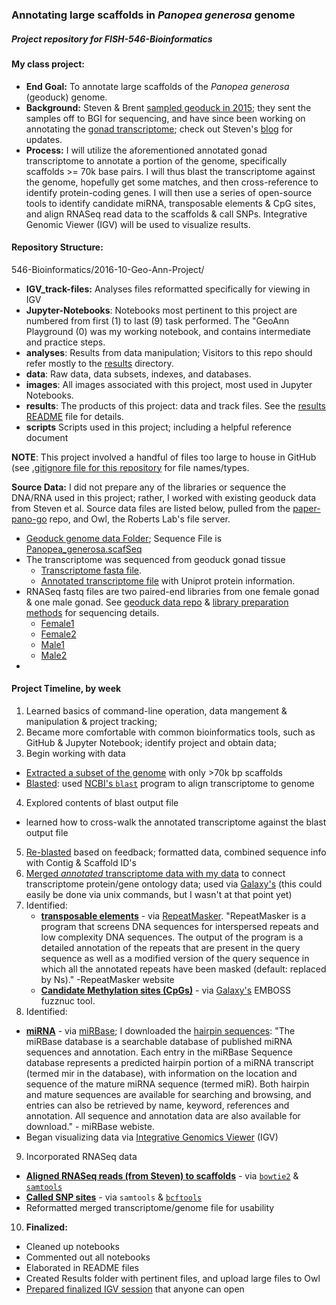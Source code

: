 ### Annotating large scaffolds in _Panopea generosa_ genome
##### Project repository for FISH-546-Bioinformatics

#### My class project:
* **End Goal:** To annotate large scaffolds of the _Panopea generosa_ (geoduck) genome.  
* **Background:** Steven & Brent [sampled geoduck in 2015](http://onsnetwork.org/halfshell/2015/08/11/big-day-big-clam/); they sent the samples off to BGI for sequencing, and have since been working on annotating the [gonad transcriptome](http://onsnetwork.org/halfshell/2015/07/09/first-look-at-geoduck-transcriptome/); check out Steven's [blog](http://onsnetwork.org/halfshell/category/panopea-generosa/) for updates.  
* **Process:** I will utilize the aforementioned annotated gonad transcriptome to annotate a portion of the genome, specifically scaffolds >= 70k base pairs. I will thus blast the transcriptome against the genome, hopefully get some matches, and then cross-reference to identify protein-coding genes. I will then use a series of open-source tools to identify candidate miRNA, transposable elements & CpG sites, and align RNASeq read data to the scaffolds & call SNPs. Integrative Genomic Viewer (IGV) will be used to visualize results.

#### Repository Structure:
546-Bioinformatics/2016-10-Geo-Ann-Project/  
  * **IGV_track-files:** Analyses files reformatted specifically for viewing in IGV  
  * **Jupyter-Notebooks**: Notebooks most pertinent to this project are numbered from first (1) to last (9) task performed. The "GeoAnn Playground (0) was my working notebook, and contains intermediate and practice steps.  
  * **analyses**: Results from data manipulation; Visitors to this repo should refer mostly to the [results](x) directory.  
  * **data**: Raw data, data subsets, indexes, and databases.  
  * **images**: All images associated with this project, most used in Jupyter Notebooks.   
  * **results**: The products of this project: data and track files. See the [results README]() file for details.  
  * **scripts** Scripts used in this project; including a helpful reference document  
  
**NOTE**: This project involved a handful of files too large to house in GitHub (see [.gitignore file for this repository](x) for file names/types. 

**Source Data:** I did not prepare any of the libraries or sequence the DNA/RNA used in this project; rather, I worked with existing geoduck data from Steven et al. Source data files are listed below, pulled from the [paper-pano-go](https://github.com/sr320/paper-pano-go) repo, and Owl, the Roberts Lab's file server. 
  * [Geoduck genome data Folder](http://owl.fish.washington.edu/P_generosa_genome_assemblies_BGI/20160512/); Sequence File is [Panopea_generosa.scafSeq](http://owl.fish.washington.edu/P_generosa_genome_assemblies_BGI/20160512/Panopea_generosa.scafSeq)
  * The transcriptome was sequenced from geoduck gonad tissue
    - [Transcriptome fasta file](https://github.com/sr320/paper-pano-go/raw/master/data-results/Geoduck-transcriptome-v3.fa.zip).
    - [Annotated transcriptome file](https://github.com/sr320/paper-pano-go/blob/master/data-results/Geoduck-transcriptome-v3.fa.zip) with Uniprot protein information. 
  * RNASeq fastq files are two paired-end libraries from one female gonad & one male gonad. See [geoduck data repo](https://github.com/sr320/paper-pano-go/wiki/Quality-trim-output#female) & [library preparation methods](https://github.com/sr320/paper-pano-go/blob/master/manuscript/methods/00-rna-seq-libraries.md) for sequencing details. 
    - [Female1](http://owl.fish.washington.edu/halfshell/bu-data-genomic/tentacle/Geoduck_v3/Geo_Pool_F_GGCTAC_L006_R2_001_val_1.fq)
    - [Female2](http://owl.fish.washington.edu/halfshell/bu-data-genomic/tentacle/Geoduck_v3/Geo_Pool_F_GGCTAC_L006_R1_001_val_2.fq)
    - [Male1](http://owl.fish.washington.edu/halfshell/bu-data-genomic/tentacle/Geoduck_v3/Geo_Pool_M_CTTGTA_L006_R2_001_val_1.fq)
    - [Male2](http://owl.fish.washington.edu/halfshell/bu-data-genomic/tentacle/Geoduck_v3/Geo_Pool_M_CTTGTA_L006_R1_001_val_2.fq)
  * 
   
#### Project Timeline, by week #  

1. Learned basics of command-line operation, data mangement & manipulation & project tracking;  
2. Became more comfortable with common bioinformatics tools, such as GitHub & Jupyter Notebook; identify project and obtain data;
3. Begin working with data
  * [Extracted a subset of the genome](https://github.com/laurahspencer/546-Bioinformatics/blob/master/2016-10_Geo-Ann-Project/Jupyter-Notebooks/01%20Extracting%20%3E70k%20Scaffolds.ipynb) with only >70k bp scaffolds 
  * [Blasted](https://github.com/laurahspencer/546-Bioinformatics/blob/master/2016-10_Geo-Ann-Project/Jupyter-Notebooks/02%20Blasting%20Transcriptome%20vs.%20Scaffolds.ipynb): used [NCBI's `blast`](https://blast.ncbi.nlm.nih.gov/Blast.cgi) program to align transcriptome to genome
4. Explored contents of blast output file
  * learned how to cross-walk the annotated transcriptome against the blast output file
5. [Re-blasted](https://github.com/laurahspencer/546-Bioinformatics/blob/master/2016-10_Geo-Ann-Project/Jupyter-Notebooks/02%20Blasting%20Transcriptome%20vs.%20Scaffolds.ipynb) based on feedback; formatted data, combined sequence info with Contig & Scaffold ID's
6. [Merged _annotated_ transcriptome data with my data](https://github.com/laurahspencer/546-Bioinformatics/blob/master/2016-10_Geo-Ann-Project/Jupyter-Notebooks/03%20Merging%20blast%20results%20with%20transcriptome%20GO%20details.ipynb) to connect transcriptome protein/gene ontology data; used via [Galaxy's](https://usegalaxy.org/) (this could easily be done via unix commands, but I wasn't at that point yet)
7. Identified:  
   * [**transposable elements**](https://github.com/laurahspencer/546-Bioinformatics/blob/master/2016-10_Geo-Ann-Project/Jupyter-Notebooks/04%20Finding%20Transposable%20Elements.ipynb) - via [RepeatMasker](https://seanb80.github.io/blog/2016/11/04/Installing-RepeatMasker). "RepeatMasker is a program that screens DNA sequences for interspersed repeats and low complexity DNA sequences. The output of the program is a detailed annotation of the repeats that are present in the query sequence as well as a modified version of the query sequence in which all the annotated repeats have been masked (default: replaced by Ns)." -RepeatMasker website
    * [**Candidate Methylation sites (CpGs)**](https://github.com/laurahspencer/546-Bioinformatics/blob/master/2016-10_Geo-Ann-Project/Jupyter-Notebooks/05%20Finding%20candidate%20methylation%20sites.ipynb) - via [Galaxy's](https://usegalaxy.org/) EMBOSS fuzznuc tool.
8. Identified: 
  * [**miRNA**](https://github.com/laurahspencer/546-Bioinformatics/blob/master/2016-10_Geo-Ann-Project/Jupyter-Notebooks/06%20Finding%20candidate%20miRNA.ipynb) - via [miRBase](http://www.mirbase.org/); I downloaded the [hairpin sequences](http://www.mirbase.org/ftp.shtml): "The miRBase database is a searchable database of published miRNA sequences and annotation. Each entry in the miRBase Sequence database represents a predicted hairpin portion of a miRNA transcript (termed mir in the database), with information on the location and sequence of the mature miRNA sequence (termed miR). Both hairpin and mature sequences are available for searching and browsing, and entries can also be retrieved by name, keyword, references and annotation. All sequence and annotation data are also available for download." - miRBase webiste.
  * Began visualizing data via [Integrative Genomics Viewer](https://software.broadinstitute.org/software/igv/home) (IGV)
9. Incorporated RNASeq data 
  * [**Aligned RNASeq reads (from Steven) to scaffolds**](https://github.com/laurahspencer/546-Bioinformatics/blob/master/2016-10_Geo-Ann-Project/Jupyter-Notebooks/07%20Bowtie2_map_reads.ipynb) - via [`bowtie2`](https://sourceforge.net/projects/bowtie-bio/files/bowtie2/2.2.9/) & [`samtools`](https://sourceforge.net/projects/samtools/files/samtools/1.3.1/)
  * [**Called SNP sites**](https://github.com/laurahspencer/546-Bioinformatics/blob/master/2016-10_Geo-Ann-Project/Jupyter-Notebooks/08%20Calling_SNPS_mpileup.ipynb) - via `samtools` & [`bcftools`](https://samtools.github.io/bcftools/bcftools.html) 
  * Reformatted merged transcriptome/genome file for usability
10. **Finalized:**
  * Cleaned up notebooks
  * Commented out all notebooks 
  * Elaborated in README files
  * Created Results folder with pertinent files, and upload large files to Owl
  * [Prepared finalized IGV session](https://github.com/laurahspencer/546-Bioinformatics/blob/master/2016-10_Geo-Ann-Project/Jupyter-Notebooks/09%20Visualizing%20with%20IGV%20.ipynb) that anyone can open
